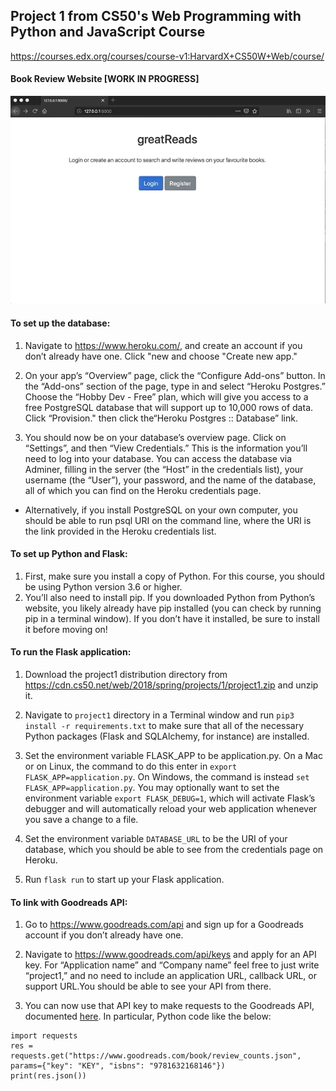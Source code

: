 ## Project 1 from CS50's Web Programming with Python and JavaScript Course 

<https://courses.edx.org/courses/course-v1:HarvardX+CS50W+Web/course/>

#### Book Review Website [WORK IN PROGRESS]

![](sample.gif)

#### To set up the database: 

1. Navigate to https://www.heroku.com/, and create an account if you don’t already have one. Click "new and choose "Create new app."

2. On your app’s “Overview” page, click the “Configure Add-ons” button.
In the “Add-ons” section of the page, type in and select “Heroku Postgres.”
Choose the “Hobby Dev - Free” plan, which will give you access to a free PostgreSQL database that will support up to 10,000 rows of data. Click “Provision." then click the“Heroku Postgres :: Database” link.

3. You should now be on your database’s overview page. Click on “Settings”, and then “View Credentials.” This is the information you’ll need to log into your database. You can access the database via Adminer, filling in the server (the “Host” in the credentials list), your username (the “User”), your password, and the name of the database, all of which you can find on the Heroku credentials page.

* Alternatively, if you install PostgreSQL on your own computer, you should be able to run psql URI on the command line, where the URI is the link provided in the Heroku credentials list.


#### To set up Python and Flask: 

1. First, make sure you install a copy of Python. For this course, you should be using Python version 3.6 or higher.
2. You’ll also need to install pip. If you downloaded Python from Python’s website, you likely already have pip installed (you can check by running pip in a terminal window). If you don’t have it installed, be sure to install it before moving on!

#### To run the Flask application: 

1. Download the project1 distribution directory from https://cdn.cs50.net/web/2018/spring/projects/1/project1.zip and unzip it.

2. Navigate to `project1` directory in a Terminal window and run `pip3 install -r requirements.txt` to make sure that all of the necessary Python packages (Flask and SQLAlchemy, for instance) are installed.

3. Set the environment variable FLASK_APP to be application.py. On a Mac or on Linux, the command to do this enter in `export FLASK_APP=application.py`. On Windows, the command is instead `set FLASK_APP=application.py`. You may optionally want to set the environment variable `export FLASK_DEBUG=1`, which will activate Flask’s debugger and will automatically reload your web application whenever you save a change to a file.

4. Set the environment variable `DATABASE_URL` to be the URI of your database, which you should be able to see from the credentials page on Heroku.

5. Run `flask run` to start up your Flask application.

#### To link with Goodreads API: 

1. Go to https://www.goodreads.com/api and sign up for a Goodreads account if you don’t already have one.

2. Navigate to https://www.goodreads.com/api/keys and apply for an API key. For “Application name” and “Company name” feel free to just write “project1,” and no need to include an application URL, callback URL, or support URL.You should be able to see your API from there. 

3. You can now use that API key to make requests to the Goodreads API, documented [here](https://www.goodreads.com/api/index). In particular, Python code like the below: 

```
import requests
res = requests.get("https://www.goodreads.com/book/review_counts.json", params={"key": "KEY", "isbns": "9781632168146"})
print(res.json())
```
